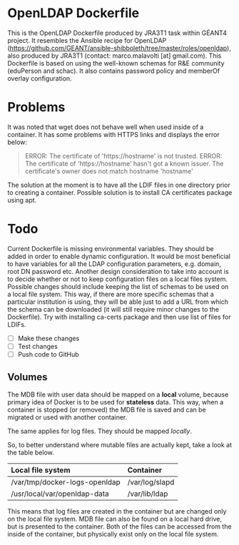 # OpenLDAP Dockerfile

This is the OpenLDAP Dockerfile produced by JRA3T1 task within GÉANT4 project. It resembles the Ansible
recipe for OpenLDAP (https://github.com/GEANT/ansible-shibboleth/tree/master/roles/openldap),
also produced by JRA3T1 (contact: marco.malavolti [at] gmail.com).
This Dockerfile is based on using the well-known schemas for R&E community (eduPerson and schac).
It also contains password policy and memberOf overlay configuration.

# Problems

It was noted that wget does not behave well when used inside of a container. It has some problems with
HTTPS links and displays the error below:

> ERROR: The certificate of 'https://hostname' is not trusted.
ERROR: The certificate of 'https://hostname' hasn't got a known issuer.
The certificate's owner does not match hostname 'hostname'

The solution at the moment is to have all the LDIF files in one directory prior to creating a container. Possible solution is to
install CA certificates package using apt.

# Todo

Current Dockerfile is missing environmental variables. They should be added in order to enable dynamic configuration.
It would be most beneficial to have variables for all the LDAP configuration parameters, e.g. domain, root DN password etc.
Another design consideration to take into account is to decide whether or not to keep configuration files on a local files system.
Possible changes should include keeping the list of schemas to be used on a local file system. This way, if there are more specific
schemas that a particular institution is using, they will be able just to add a URL from which the schema can be downloaded (it will still require minor changes to the Dockerfile).
Try with installing ca-certs package and then use list of files for LDIFs.

- [ ] Make these changes
- [ ] Test changes
- [ ] Push code to GitHub

## Volumes

The MDB file with user data should be mapped on a **local** volume, because primary idea of Docker is to be
used for **stateless** data. This way, when a container is stopped (or removed) the MDB file is
saved and can be migrated or used with another container.

The same applies for log files. They should be mapped *locally*.

So, to better understand where mutable files are actually kept, take a look at the table below.

| Local file system             | Container               |
| :---------------------------- | :---------------------- |
| /var/tmp/docker-logs-openldap | /var/log/slapd          |
| /usr/local/var/openldap-data  | /var/lib/ldap           |

This means that log files are created in the container but are changed only on the local file system.
MDB file can also be found on a local hard drive, but is presented to the container. Both of the files
can be accessed from the inside of the container, but physically exist only on the local file system.

